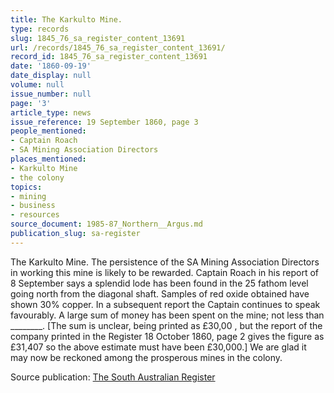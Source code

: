 ```yaml
---
title: The Karkulto Mine.
type: records
slug: 1845_76_sa_register_content_13691
url: /records/1845_76_sa_register_content_13691/
record_id: 1845_76_sa_register_content_13691
date: '1860-09-19'
date_display: null
volume: null
issue_number: null
page: '3'
article_type: news
issue_reference: 19 September 1860, page 3
people_mentioned:
- Captain Roach
- SA Mining Association Directors
places_mentioned:
- Karkulto Mine
- the colony
topics:
- mining
- business
- resources
source_document: 1985-87_Northern__Argus.md
publication_slug: sa-register
---
```


The Karkulto Mine.  The persistence of the SA Mining Association Directors in working this mine is likely to be rewarded.  Captain Roach in his report of 8 September says a splendid lode has been found in the 25 fathom level going north from the diagonal shaft.  Samples of red oxide obtained have shown 30% copper.  In a subsequent report the Captain continues to speak favourably.  A large sum of money has been spent on the mine; not less than ________.  [The sum is unclear, being printed as £30,00 , but the report of the company printed in the Register 18 October 1860, page 2 gives the figure as £31,407 so the above estimate must have been £30,000.] We are glad it may now be reckoned among the prosperous mines in the colony.


Source publication: [The South Australian Register](/publications/sa-register/)

